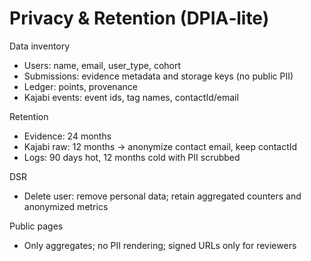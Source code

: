 # Privacy & Retention (DPIA‑lite)

Data inventory

- Users: name, email, user_type, cohort
- Submissions: evidence metadata and storage keys (no public PII)
- Ledger: points, provenance
- Kajabi events: event ids, tag names, contactId/email

Retention

- Evidence: 24 months
- Kajabi raw: 12 months → anonymize contact email, keep contactId
- Logs: 90 days hot, 12 months cold with PII scrubbed

DSR

- Delete user: remove personal data; retain aggregated counters and anonymized metrics

Public pages

- Only aggregates; no PII rendering; signed URLs only for reviewers

